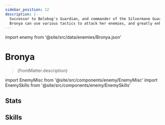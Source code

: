 ```yaml
---
sidebar_position: 12
description: |-
  Successor to Belobog's Guardian, and commander of the Silvermane Guards.
  Bronya can use various tactics to attack her enemies, and greatly enhance the battle prowess of all allies.
---
```


import enemy from '@site/src/data/enemies/Bronya.json'

# Bronya
<blockquote>{frontMatter.description}</blockquote>

import EnemyMisc from '@site/src/components/enemy/EnemyMisc'
import EnemySkills from '@site/src/components/enemy/EnemySkills'

## Stats

<EnemyMisc enemy={enemy} variant={0} />

## Skills

<EnemySkills enemy={enemy} variant={0} />
